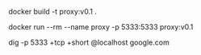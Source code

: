 

docker build -t proxy:v0.1 .

docker run --rm --name proxy -p 5333:5333 proxy:v0.1

dig -p 5333 +tcp +short @localhost google.com
